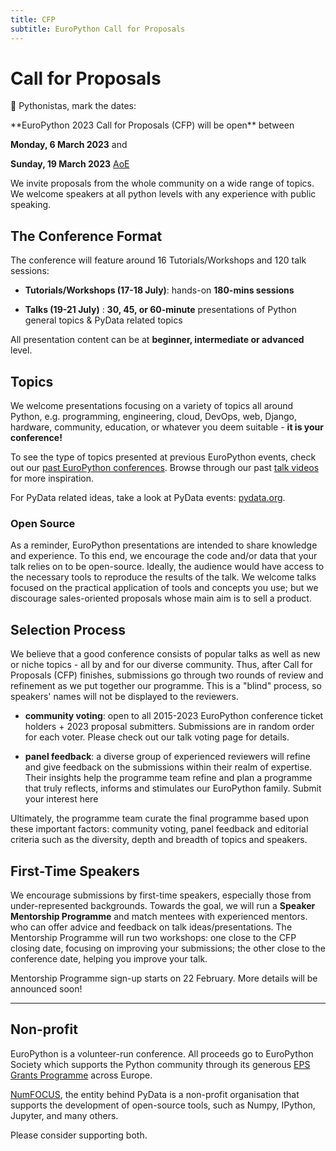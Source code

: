 ```yaml
---
title: CFP
subtitle: EuroPython Call for Proposals
---
```

# Call for Proposals

🐍 Pythonistas, mark the dates:

<div style={{textAlign: "center"}}>
**EuroPython 2023 Call for Proposals (CFP) will be open** between

 **Monday, 6 March 2023** and

 **Sunday, 19 March 2023** [AoE](https://en.wikipedia.org/wiki/Anywhere_on_Earth)
</div>



We invite proposals from the whole community on a wide range of topics. We welcome speakers at all python levels with any experience with public speaking.

## The Conference Format ##

The conference will feature around 16 Tutorials/Workshops and 120 talk sessions:

* **Tutorials/Workshops (17-18 July)**: hands-on **180-mins sessions**

* **Talks (19-21 July)** : **30, 45, or 60-minute** presentations of Python general topics & PyData related topics

All presentation content can be at **beginner, intermediate or advanced** level.

[comment]: # (Other than talks and tutorials, you are also welcome to submit **posters**: printed in large formats, it is a graphical way to showcase a project or a technology. Posters are exhibited at the conference, read at any time by participants, and can be discussed face to face with their authors during the poster session.)


## Topics ##

We welcome presentations focusing on a variety of topics all around Python, e.g. programming, engineering, cloud, DevOps, web, Django, hardware, community, education, or whatever you deem suitable - **it is your conference!**

To see the type of topics presented at previous EuroPython events, check out our [past EuroPython conferences](https://www.europython-society.org/europython/).
Browse through our past [talk videos](https://www.youtube.com/c/EuroPythonConference) for more inspiration.

For PyData related ideas, take a look at PyData events: [pydata.org](https://pydata.org/).

### Open Source ###
As a reminder, EuroPython presentations are intended to share knowledge and experience. To this end, we encourage the code and/or data that your talk relies on to be open-source. Ideally, the audience would have access to the necessary tools to reproduce the results of the talk. We welcome talks focused on the practical application of tools and concepts you use; but we discourage sales-oriented proposals whose main aim is to sell a product.

## Selection Process ##

We believe that a good conference consists of popular talks as well as new or niche topics - all by and for our diverse community. Thus, after Call for Proposals (CFP) finishes, submissions go through two rounds of review and refinement as we put together our programme. This is a "blind" process, so speakers' names will not be displayed to the reviewers.

* **community voting**: open to all 2015-2023 EuroPython conference ticket holders + 2023 proposal submitters. Submissions are in random order for each voter. Please check out our talk voting page for details.

* **panel feedback**: a diverse group of experienced reviewers will refine and give feedback on the submissions within their realm of expertise. Their insights help the programme team refine and plan a programme that truly reflects, informs and stimulates our EuroPython family. Submit your interest here

Ultimately, the programme team curate the final programme based upon these important factors: community voting, panel feedback and editorial criteria such as the diversity, depth and breadth of topics and speakers.

## First-Time Speakers ##

We encourage submissions by first-time speakers, especially those from under-represented backgrounds. Towards the goal, we will run a **Speaker Mentorship Programme** and match mentees with experienced mentors. who can offer advice and feedback on talk ideas/presentations. The Mentorship Programme will run two workshops: one close to the CFP closing date, focusing on improving your submissions; the other close to the conference date, helping you improve your talk.

Mentorship Programme sign-up starts on 22 February. More details will be announced soon!

[comment]: # (The below is not decided ## Speaker Tickets ##)
[comment]: # (We are hoping to meet as many speakers as possible in-person. To make travel easier, **accepted speakers are eligible for a free ticket to attend the conference**. Travel and accommodation expenses will not be reimbursed; but we will have a Financial Aid programme and encourage speakers, especially those from under-represented backgrounds to apply.)

---
## Non-profit ##
[comment]: # (not sure if we want to keep these below)
EuroPython is a volunteer-run conference. All proceeds go to EuroPython Society which supports the Python community through its generous [EPS Grants Programme](https://www.europython-society.org/grants/) across Europe.

[NumFOCUS](https://numfocus.org/), the entity behind PyData is a non-profit organisation that supports the development of open-source tools, such as Numpy, IPython, Jupyter, and many others.

Please consider supporting both.

